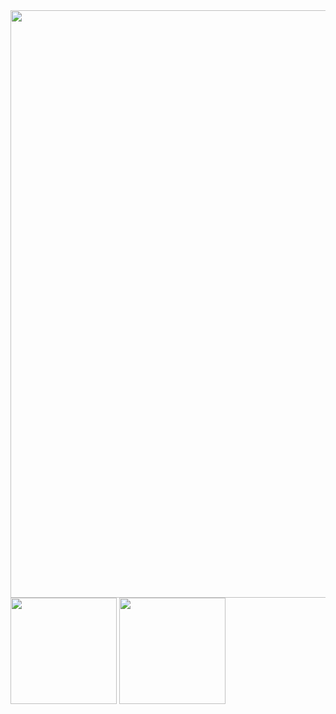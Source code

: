 <div>
  <img width="940" src="https://github-profile-trophy.vercel.app/?username=shchegol&rank=-B,-C&column=8&theme=dracula"/>
</div>

<div>
  <img height="170" src="https://github-readme-stats.vercel.app/api?username=shchegol&count_private=true&include_all_commits=true&theme=dracula" />
  <img height="170" src="https://github-readme-stats.vercel.app/api/top-langs/?username=shchegol&layout=compact&theme=dracula" />
</div>
